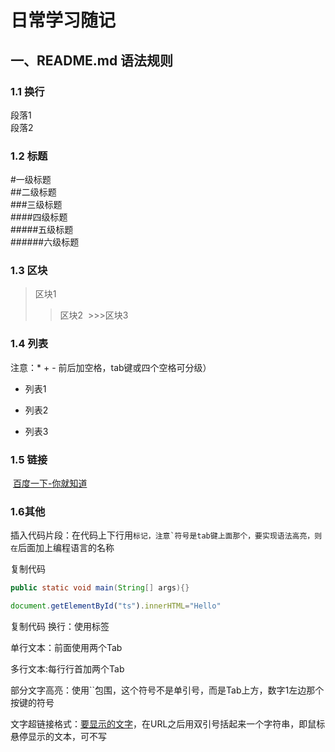 # 日常学习随记
## 一、README.md 语法规则<br>
### 1.1 换行<br>
  段落1<br>段落2<br>
### 1.2 标题
  #一级标题  
  ##二级标题  
  ###三级标题  
  ####四级标题  
  #####五级标题  
  ######六级标题<br>
### 1.3 区块
  >区块1
  >>区块2
  >>>区块3
### 1.4 列表
  注意：* + - 前后加空格，tab键或四个空格可分级）
 * 列表1
  + 列表2
   - 列表3
### 1.5 链接
  [百度一下-你就知道](http://www.baidu.com "百度一下")
### 1.6其他
  插入代码片段：在代码上下行用```标记，注意`符号是tab键上面那个，要实现语法高亮，则在```后面加上编程语言的名称

  复制代码
  ```Java
  public static void main(String[] args){}
  ```

  ```javascript
  document.getElementById("ts").innerHTML="Hello"
  ```
  复制代码
  换行：使用标签<br>

  单行文本：前面使用两个Tab

  多行文本:每行行首加两个Tab

  部分文字高亮：使用``包围，这个符号不是单引号，而是Tab上方，数字1左边那个按键的符号

  文字超链接格式：[要显示的文字](链接的地址"鼠标悬停显示")，在URL之后用双引号括起来一个字符串，即鼠标悬停显示的文本，可不写
